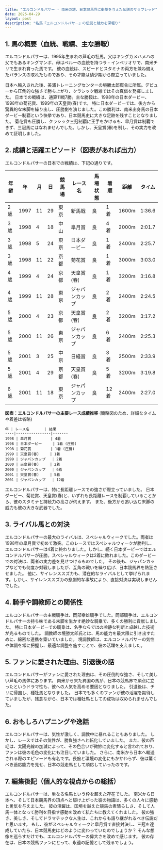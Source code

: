 ```yaml
---
title: "エルコンドルパサー - 南米の雄、日本競馬界に衝撃を与えた伝説のサラブレッド"
date: 2025-04-29
layout: post
description: "名馬『エルコンドルパサー』の伝説と魅力を深堀り"
---
```


## 1. 馬の概要（血統、戦績、主な勝鞍）

エルコンドルパサーは、1995年生まれの芦毛の牡馬。父はキングカメハメハの父でもあるキングマンボ、母はペルーの血統を持つラ・インペリオサで、南米チリで生まれ育った馬です。  彼の血統は、スピードとスタミナの両方を兼ね備えたバランスの取れたものであり、その才能は幼少期から際立っていました。

日本へ輸入された後、美浦トレーニングセンターの境勝太郎厩舎に所属。デビューから圧倒的な強さで勝ち上がり、クラシック戦線ではその真価を発揮しました。  日本での戦績は、通算11戦7勝。主な勝鞍は、1998年の日本ダービー、1998年の菊花賞、1999年の天皇賞(春)です。  特に日本ダービーでは、後方から驚異的な末脚を繰り出し、圧勝劇を演じました。この勝利は、南米出身馬の日本ダービー制覇という快挙であり、日本競馬史に大きな足跡を残すこととなりました。  菊花賞も圧勝し、クラシック三冠制覇に王手をかけるも、皐月賞は制覇できず、三冠馬にはなれませんでした。しかし、天皇賞(春)を制し、その実力を改めて証明しました。


## 2. 成績と活躍エピソード（図表があれば出力）

エルコンドルパサーの日本での戦績は、下記の通りです。

| 年齢 | 年 | 月 | 日 | 競馬場 | レース名 | 馬場状態 | 着順 | 距離 | タイム |
|---|---|---|---|---|---|---|---|---|---|
| 2歳 | 1997 | 11 | 29 | 東京 | 新馬戦 | 良 | 1着 | 1600m | 1:36.6 |
| 3歳 | 1998 | 4 | 18 | 中山 | 皐月賞 | 良 | 4着 | 2000m | 2:01.7 |
| 3歳 | 1998 | 5 | 24 | 東京 | 日本ダービー | 良 | 1着 | 2400m | 2:25.7 |
| 3歳 | 1998 | 11 | 22 | 京都 | 菊花賞 | 良 | 1着 | 3000m | 3:03.0 |
| 4歳 | 1999 | 4 | 24 | 京都 | 天皇賞(春) | 良 | 1着 | 3200m | 3:16.8 |
| 4歳 | 1999 | 11 | 28 | 東京 | ジャパンカップ | 良 | 2着 | 2400m | 2:24.5 |
| 5歳 | 2000 | 4 | 23 | 京都 | 天皇賞(春) | 良 | 2着 | 3200m | 3:17.2 |
| 5歳 | 2000 | 11 | 26 | 東京 | ジャパンカップ | 良 | 6着 | 2400m | 2:25.3 |
| 5歳 | 2001 | 3 | 25 | 中京 |  日経賞 | 良 | 3着 | 2500m | 2:33.9 |
| 5歳 | 2001 | 4 | 29 | 京都 | 天皇賞(春) | 良 | 5着 | 3200m | 3:19.8 |
| 6歳 | 2001 | 11 | 18 | 東京 | ジャパンカップ | 良 | 12着 | 2400m | 2:27.0 |


**図表：エルコンドルパサーの主要レース成績推移** (簡略図のため、詳細なタイムや着差は省略)

```
年 | レース名       | 結果
----|----------------|-------
1998 | 皐月賞         | 4着
1998 | 日本ダービー     | 1着 (圧勝)
1998 | 菊花賞         | 1着 (圧勝)
1999 | 天皇賞(春)     | 1着
1999 | ジャパンカップ   | 2着
2000 | 天皇賞(春)     | 2着
2000 | ジャパンカップ   | 6着
2001 | 天皇賞(春)     | 5着
2001 | ジャパンカップ   | 12着
```

エルコンドルパサーは、特に長距離レースでの強さが際立っていました。  日本ダービー、菊花賞、天皇賞(春)と、いずれも長距離レースを制覇していることから、彼のスタミナと持続力の高さが伺えます。  また、後方から追い込む末脚の威力も彼の大きな武器でした。


## 3. ライバル馬との対決

エルコンドルパサーの最大のライバルは、スペシャルウィークでした。両者は1998年の皐月賞で初めて激突。このレースではスペシャルウィークが勝利し、エルコンドルパサーは4着に終わりました。しかし、続く日本ダービーではエルコンドルパサーが圧勝。スペシャルウィークは2着に敗れました。このダービーでの対決は、両者の実力差を見せつけるものでした。  その後も、ジャパンカップなどでも何度か対戦しましたが、互角の戦いを繰り広げ、日本競馬界を熱狂させました。  他に、サイレンススズカも、潜在的なライバルとして挙げられます。しかし、サイレンススズカの悲劇的な事故により、直接対決は実現しませんでした。


## 4. 騎手や調教師との関係性

エルコンドルパサーの主戦騎手は、岡部幸雄騎手でした。岡部騎手は、エルコンドルパサーの持ち味である末脚を生かす絶妙な騎乗で、多くの勝利に貢献しました。  特に日本ダービーでの騎乗は、名手ならではの冷静な判断と卓越した技術が光るものでした。  調教師の境勝太郎氏とは、馬の能力を最大限に引き出すために、綿密な連携を築いていました。  境調教師は、エルコンドルパサーの気性や体調を常に把握し、最適な調整を施すことで、彼の活躍を支えました。


## 5. ファンに愛された理由、引退後の話

エルコンドルパサーがファンに愛された理由は、その圧倒的な強さ、そして美しい芦毛の馬体にあります。  南米から来た異国の馬が、日本の競馬界で頂点に立ったというドラマ性も、彼への人気を高める要因となりました。  引退後は、チリに帰国し、種牡馬となりました。  日本でも多くのファンが彼の活躍を期待していましたが、残念ながら、日本では種牡馬としての成功は収められませんでした。


## 6. おもしろハプニングや逸話

エルコンドルパサーは、気性が激しく、調教中に暴れることもありました。  しかし、レースではその気性が、勝負強さへと転化していました。  また、彼の芦毛は、太陽光線の加減によって、その色合いが微妙に変化すると言われており、ファンは彼の毛色の変化にも注目していました。  さらに、南米から日本へ輸送される際のエピソードも有名です。長旅と環境の変化にもかかわらず、彼は驚くべき適応能力を見せ、日本の競走馬として順応していったのです。


## 7. 編集後記（個人的な視点からの総括）

エルコンドルパサーは、単なる名馬という枠を超えた存在でした。  南米から日本へ、そして日本競馬界の頂点へと駆け上がった彼の物語は、多くの人々に感動と勇気を与えました。  彼の活躍は、国境を越えた競馬の素晴らしさ、そして人馬一体となって勝利を目指す感動を改めて私たちに教えてくれました。  彼の強さ、美しさ、そしてドラマチックな人生は、これからも語り継がれるべき伝説だと思います。  もし、彼がスペシャルウィークと皐月賞で直接対決し、三冠を達成していたら、日本競馬史はどのように変わっていたのでしょうか？  そんな想像を巡らすだけでも、エルコンドルパサーの偉大さを改めて感じます。  彼の存在は、日本の競馬ファンにとって、永遠の記憶として残るでしょう。
